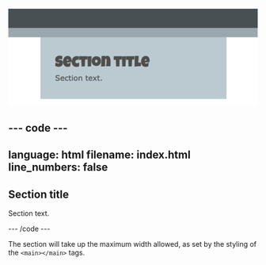 ![A full width section.](images/full-width-section.png)

## --- code ---

language: html
filename: index.html
line_numbers: false
--------------------------------------------------------

<section class="wrap">
    <h2>Section title</h2>
    <p>Section text.</p>
</section>

\--- /code ---

The section will take up the maximum width allowed, as set by the styling of the `<main></main>` tags.
